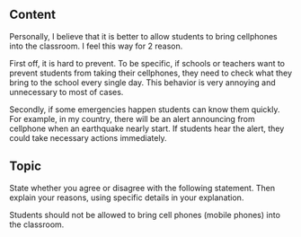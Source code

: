 ## Content
Personally, I believe that it is better to allow students to bring cellphones into the classroom. I feel this way for 2 reason.

First off, it is hard to prevent. To be specific, if schools or teachers want to prevent students from taking their cellphones, they need to check what they bring to the school every single day. This behavior is very annoying and unnecessary to most of cases.

Secondly, if some emergencies happen students can know them quickly. For example, in my country, there will be an alert announcing from cellphone when an earthquake nearly start. If students hear the alert, they could take necessary actions immediately.

## Topic
State whether you agree or disagree with the following statement. Then explain your reasons, using specific details in your explanation.

Students should not be allowed to bring cell phones (mobile phones) into the classroom.